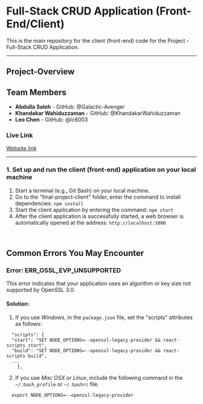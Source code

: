 # Full-Stack CRUD Application (Front-End/Client)

This is the main repository for the client (front-end) code for the Project - Full-Stack CRUD Application.

----------
## Project-Overview



## Team Members
- **Abdulla Saleh** - GitHub: @Galactic-Avenger
- **Khandakar Wahiduzzaman** - GitHub: @KhandakarWahiduzzaman
- **Leo Chen** - GitHub: @lc6003

  
### Live Link 
[Website link](https://Galactic-Avenger.github.io/Full-Stack-CRUD-Application-client-front-end-/)

----------
### 1. Set up and run the client (front-end) application on your local machine
1.	Start a terminal (e.g., Git Bash) on your local machine.
2.  Go to the "final-project-client" folder, enter the command to install dependencies: `npm install` 
3.	Start the client application by entering the command: `npm start` 
4.	After the client application is successfully started, a web browser is automatically opened at the address: `http://localhost:3000` 

<br/>

## Common Errors You May Encounter
### Error: ERR_OSSL_EVP_UNSUPPORTED
This error indicates that your application uses an algorithm or key size not supported by OpenSSL 3.0.
#### Solution: 
1. If you use *Windows*, in the `package.json` file, set the "scripts" attributes as follows:

```
  "scripts": {
  "start": "SET NODE_OPTIONS=--openssl-legacy-provider && react-scripts start", 
  "build": "SET NODE_OPTIONS=--openssl-legacy-provider && react-scripts build", 
  ...
    },
```

2. If you use *Mac OSX or Linux*, include the following command in the `~/.bash_profile` or `~/.bashrc` file.

```
  export NODE_OPTIONS=--openssl-legacy-provider
```
